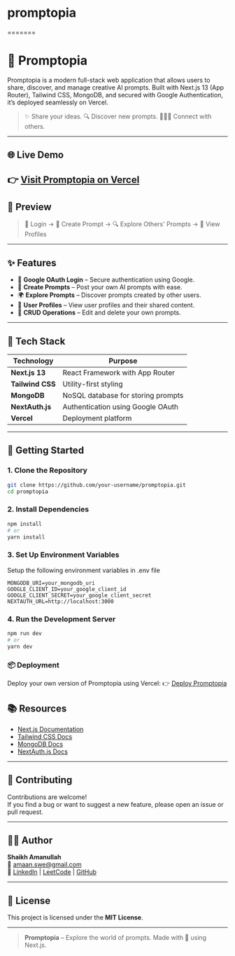 # promptopia

=======

# 🧠 Promptopia

Promptopia is a modern full-stack web application that allows users to share, discover, and manage creative AI prompts. Built with Next.js 13 (App Router), Tailwind CSS, MongoDB, and secured with Google Authentication, it’s deployed seamlessly on Vercel.

> ✨ Share your ideas. 🔍 Discover new prompts. 🧑‍🤝‍🧑 Connect with others.

---

## 🌐 Live Demo

## 👉 [Visit Promptopia on Vercel](https://promptopia-two-orcin.vercel.app/)

## 📸 Preview

> 🔐 Login → 📝 Create Prompt → 🔍 Explore Others' Prompts → 👥 View Profiles

---

## ✨ Features

- 🔐 **Google OAuth Login** – Secure authentication using Google.
- 📝 **Create Prompts** – Post your own AI prompts with ease.
- 🌍 **Explore Prompts** – Discover prompts created by other users.
- 👤 **User Profiles** – View user profiles and their shared content.
- 🔄 **CRUD Operations** – Edit and delete your own prompts.

---

## 🧰 Tech Stack

| Technology       | Purpose                            |
| ---------------- | ---------------------------------- |
| **Next.js 13**   | React Framework with App Router    |
| **Tailwind CSS** | Utility-first styling              |
| **MongoDB**      | NoSQL database for storing prompts |
| **NextAuth.js**  | Authentication using Google OAuth  |
| **Vercel**       | Deployment platform                |

---

## 🚀 Getting Started

### 1. Clone the Repository

```bash
git clone https://github.com/your-username/promptopia.git
cd promptopia

```

### 2. Install Dependencies

```bash
npm install
# or
yarn install
```

### 3. Set Up Environment Variables

Setup the following environment variables in .env file

```
MONGODB_URI=your_mongodb_uri
GOOGLE_CLIENT_ID=your_google_client_id
GOOGLE_CLIENT_SECRET=your_google_client_secret
NEXTAUTH_URL=http://localhost:3000
```

### 4. Run the Development Server

```bash
npm run dev
# or
yarn dev
```

### 📦 Deployment

Deploy your own version of Promptopia using Vercel:
👉 [Deploy Promptopia](https://promptopia-two-orcin.vercel.app/)

## 📚 Resources

- [Next.js Documentation](https://nextjs.org/docs)
- [Tailwind CSS Docs](https://tailwindcss.com/docs)
- [MongoDB Docs](https://www.mongodb.com/docs/)
- [NextAuth.js Docs](https://next-auth.js.org/)

---

## 🤝 Contributing

Contributions are welcome!  
If you find a bug or want to suggest a new feature, please open an issue or pull request.

---

## 👨‍💻 Author

**Shaikh Amanullah**  
📧 amaan.swe@gmail.com  
🔗 [LinkedIn](https://www.linkedin.com/in/shaikh-amaanullah/) | [LeetCode](https://leetcode.com/u/Amanullah-dev/) | [GitHub](https://github.com/amanullah-swe)

---

## 📄 License

This project is licensed under the **MIT License**.

---

> **Promptopia** – Explore the world of prompts. Made with 💖 using Next.js.

